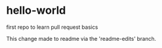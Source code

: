# hello-world
first repo to learn pull request basics

This change made to readme via the 'readme-edits' branch.
